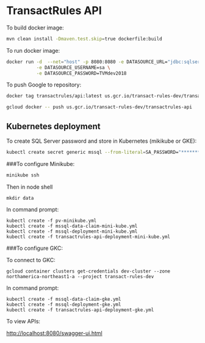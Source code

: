# TransactRules API

To build docker image:

```bash
mvn clean install -Dmaven.test.skip=true dockerfile:build
```

To run docker image:
```bash
docker run -d  --net="host" -p 8080:8080 -e DATASOURCE_URL="jdbc:sqlserver://192.168.99.101:30001;databaseName=accounts" \
           -e DATASOURCE_USERNAME=sa \
           -e DATASOURCE_PASSWORD=TVMdev2018 
```

To push Google to repository:

```bash
docker tag transactrules/api:latest us.gcr.io/transact-rules-dev/transactrules-api:latest

gcloud docker -- push us.gcr.io/transact-rules-dev/transactrules-api
```

##  Kubernetes deployment

To create SQL Server password and store in Kubernetes (mikikube or GKE):
```bash
kubectl create secret generic mssql --from-literal=SA_PASSWORD="***********"
```

###To configure Minikube:

```bash
minikube ssh
```

Then in node shell

```
mkdir data

```

In command prompt:
```
kubectl create -f pv-minikube.yml
kubectl create -f mssql-data-claim-mini-kube.yml
kubectl create -f mssql-deployment-mini-kube.yml
kubectl create -f transactrules-api-deployment-mini-kube.yml

```

###To configure GKC:

To connect to GKC:

```
gcloud container clusters get-credentials dev-cluster --zone northamerica-northeast1-a --project transact-rules-dev
```

In command prompt:
```
kubectl create -f mssql-data-claim-gke.yml
kubectl create -f mssql-deployment-gke.yml
kubectl create -f transactrules-api-deployment-gke.yml
```

To view APIs:

[http://localhost:8080/swagger-ui.html](http://localhost:8080/swagger-ui.html)
  
